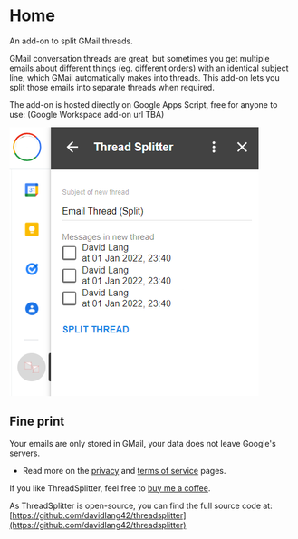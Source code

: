 # Home
An add-on to split GMail threads.

GMail conversation threads are great, but sometimes you get multiple emails about different things (eg. different orders) with an identical subject line, which GMail automatically makes into threads. This add-on lets you split those emails into separate threads when required.

The add-on is hosted directly on Google Apps Script, free for anyone to use: (Google Workspace add-on url TBA)

![Screenshot](images/screenshot.png)

## Fine print

Your emails are only stored in GMail, your data does not leave Google's servers.
* Read more on the [privacy](privacy.md) and [terms of service](terms.md) pages.

If you like ThreadSplitter, feel free to [buy me a coffee](https://ko-fi.com/davidlang42).

As ThreadSplitter is open-source, you can find the full source code at: [https://github.com/davidlang42/threadsplitter](https://github.com/davidlang42/threadsplitter)
